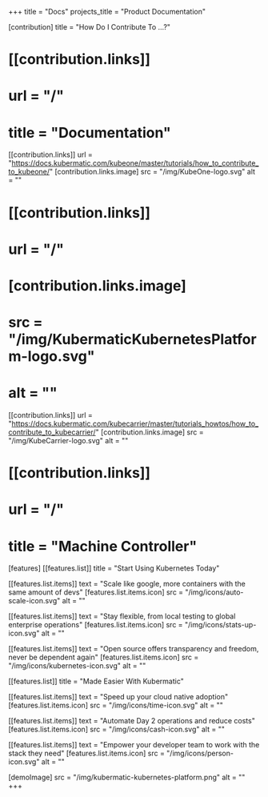 +++
title = "Docs"
projects_title = "Product Documentation"

[contribution]
title = "How Do I Contribute To ...?"

#  [[contribution.links]]
#  url = "/"
#  title = "Documentation"

  [[contribution.links]]
  url = "https://docs.kubermatic.com/kubeone/master/tutorials/how_to_contribute_to_kubeone/"
  [contribution.links.image]
  src = "/img/KubeOne-logo.svg"
  alt = ""

#  [[contribution.links]]
#  url = "/"
#  [contribution.links.image]
#  src = "/img/KubermaticKubernetesPlatform-logo.svg"
#  alt = ""

 [[contribution.links]]
  url = "https://docs.kubermatic.com/kubecarrier/master/tutorials_howtos/how_to_contribute_to_kubecarrier/"
  [contribution.links.image]
  src = "/img/KubeCarrier-logo.svg"
  alt = ""

#  [[contribution.links]]
#  url = "/"
#  title = "Machine Controller"

[features]
  [[features.list]]
  title = "Start Using Kubernetes Today"

  [[features.list.items]]
  text = "Scale like google, more containers with the same amount of devs"
  [features.list.items.icon]
  src = "/img/icons/auto-scale-icon.svg"
  alt = ""

  [[features.list.items]]
  text = "Stay flexible, from local testing to global enterprise operations"
  [features.list.items.icon]
  src = "/img/icons/stats-up-icon.svg"
  alt = ""

  [[features.list.items]]
  text = "Open source offers transparency and freedom, never be dependent again"
  [features.list.items.icon]
  src = "/img/icons/kubernetes-icon.svg"
  alt = ""

  [[features.list]]
  title = "Made Easier With Kubermatic"

  [[features.list.items]]
  text = "Speed up your cloud native adoption"
  [features.list.items.icon]
  src = "/img/icons/time-icon.svg"
  alt = ""

  [[features.list.items]]
  text = "Automate Day 2 operations and reduce costs"
  [features.list.items.icon]
  src = "/img/icons/cash-icon.svg"
  alt = ""

  [[features.list.items]]
  text = "Empower your developer team to work with the stack they need"
  [features.list.items.icon]
  src = "/img/icons/person-icon.svg"
  alt = ""

[demoImage]
src = "/img/kubermatic-kubernetes-platform.png"
alt = ""
+++
